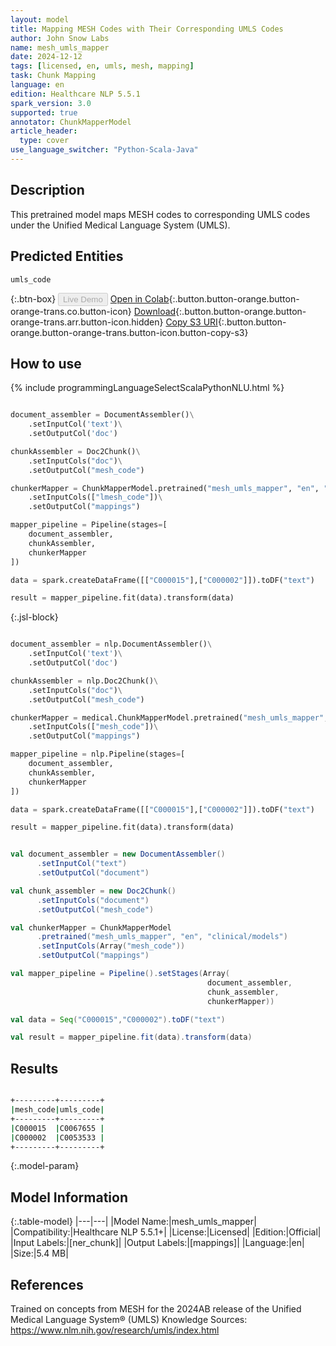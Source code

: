 ```yaml
---
layout: model
title: Mapping MESH Codes with Their Corresponding UMLS Codes
author: John Snow Labs
name: mesh_umls_mapper
date: 2024-12-12
tags: [licensed, en, umls, mesh, mapping]
task: Chunk Mapping
language: en
edition: Healthcare NLP 5.5.1
spark_version: 3.0
supported: true
annotator: ChunkMapperModel
article_header:
  type: cover
use_language_switcher: "Python-Scala-Java"
---
```


## Description

This pretrained model maps MESH codes to corresponding UMLS codes under the Unified Medical Language System (UMLS).

## Predicted Entities

`umls_code`

{:.btn-box}
<button class="button button-orange" disabled>Live Demo</button>
[Open in Colab](https://colab.research.google.com/github/JohnSnowLabs/spark-nlp-workshop/blob/master/healthcare-nlp/06.0.Chunk_Mapping.ipynb){:.button.button-orange.button-orange-trans.co.button-icon}
[Download](https://s3.amazonaws.com/auxdata.johnsnowlabs.com/clinical/models/mesh_umls_mapper_en_5.5.1_3.0_1734034541293.zip){:.button.button-orange.button-orange-trans.arr.button-icon.hidden}
[Copy S3 URI](s3://auxdata.johnsnowlabs.com/clinical/models/mesh_umls_mapper_en_5.5.1_3.0_1734034541293.zip){:.button.button-orange.button-orange-trans.button-icon.button-copy-s3}

## How to use



<div class="tabs-box" markdown="1">
{% include programmingLanguageSelectScalaPythonNLU.html %}
  
```python

document_assembler = DocumentAssembler()\
    .setInputCol('text')\
    .setOutputCol('doc')

chunkAssembler = Doc2Chunk()\
    .setInputCols("doc")\
    .setOutputCol("mesh_code")

chunkerMapper = ChunkMapperModel.pretrained("mesh_umls_mapper", "en", "clinical/models")\
    .setInputCols(["lmesh_code"])\
    .setOutputCol("mappings")

mapper_pipeline = Pipeline(stages=[
    document_assembler,
    chunkAssembler,
    chunkerMapper
])

data = spark.createDataFrame([["C000015"],["C000002"]]).toDF("text")

result = mapper_pipeline.fit(data).transform(data)

```

{:.jsl-block}
```python

document_assembler = nlp.DocumentAssembler()\
    .setInputCol('text')\
    .setOutputCol('doc')

chunkAssembler = nlp.Doc2Chunk()\
    .setInputCols("doc")\
    .setOutputCol("mesh_code")

chunkerMapper = medical.ChunkMapperModel.pretrained("mesh_umls_mapper", "en", "clinical/models")\
    .setInputCols(["mesh_code"])\
    .setOutputCol("mappings")

mapper_pipeline = nlp.Pipeline(stages=[
    document_assembler,
    chunkAssembler,
    chunkerMapper
])

data = spark.createDataFrame([["C000015"],["C000002"]]).toDF("text")

result = mapper_pipeline.fit(data).transform(data)

```
```scala

val document_assembler = new DocumentAssembler()
      .setInputCol("text")
      .setOutputCol("document")

val chunk_assembler = new Doc2Chunk()
      .setInputCols("document")
      .setOutputCol("mesh_code")

val chunkerMapper = ChunkMapperModel
      .pretrained("mesh_umls_mapper", "en", "clinical/models")
      .setInputCols(Array("mesh_code"))
      .setOutputCol("mappings")

val mapper_pipeline = Pipeline().setStages(Array(
                                            document_assembler,
                                            chunk_assembler,
                                            chunkerMapper))

val data = Seq("C000015","C000002").toDF("text")

val result = mapper_pipeline.fit(data).transform(data)

```
</div>

## Results

```bash

+---------+---------+
|mesh_code|umls_code|
+---------+---------+
|C000015  |C0067655 |
|C000002  |C0053533 |
+---------+---------+

```

{:.model-param}
## Model Information

{:.table-model}
|---|---|
|Model Name:|mesh_umls_mapper|
|Compatibility:|Healthcare NLP 5.5.1+|
|License:|Licensed|
|Edition:|Official|
|Input Labels:|[ner_chunk]|
|Output Labels:|[mappings]|
|Language:|en|
|Size:|5.4 MB|

## References

Trained on concepts from MESH for the 2024AB release of the Unified Medical Language System® (UMLS) Knowledge Sources: https://www.nlm.nih.gov/research/umls/index.html
